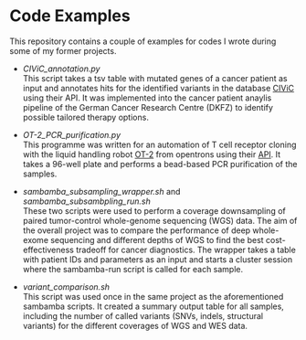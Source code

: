 # Code Examples

This repository contains a couple of examples for codes I wrote during some of my former projects.

* _CIViC_annotation.py_  
This script takes a tsv table with mutated genes of a cancer patient as input and annotates hits for the identified variants in the database [CIViC](https://civicdb.org/home) using their API. It was implemented into the cancer patient anaylis pipeline of the German Cancer Research Centre (DKFZ) to identify possible tailored therapy options.

* _OT-2_PCR_purification.py_  
This programme was written for an automation of T cell receptor cloning with the liquid handling robot [OT-2](https://opentrons.com/ot-2/) from opentrons using their [API](https://docs.opentrons.com/v2/). It takes a 96-well plate and performs a bead-based PCR purification of the samples.

* _sambamba_subsampling_wrapper.sh_ and _sambamba_subsambpling_run.sh_  
These two scripts were used to perform a coverage downsampling of paired tumor-control whole-genome sequencing (WGS) data. The aim of the overall project was to compare the performance of deep whole-exome sequencing and different depths of WGS to find the best cost-effectiveness tradeoff for cancer diagnostics. The wrapper takes a table with patient IDs and parameters as an input and starts a cluster session where the sambamba-run script is called for each sample.

* _variant_comparison.sh_  
This script was used once in the same project as the aforementioned sambamba scripts. It created a summary output table for all samples, including the number of called variants (SNVs, indels, structural variants) for the different coverages of WGS and WES data.
